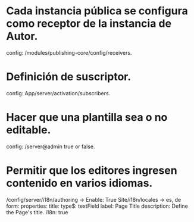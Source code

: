 # Cada instancia pública se configura como receptor de la instancia de Autor.
config: /modules/publishing-core/config/receivers.

# Definición de suscriptor.
config: App/server/activation/subscribers.

# Hacer que una plantilla sea o no editable.
config: /server@admin true or false.

# Permitir que los editores ingresen contenido en varios idiomas.
/config/server/i18n/authoring -> Enable: True
    <!-- Establece cuáles son los idiomas seleccionables -->
    Site/i18n/locales -> es, de
    <!-- Campos que se podrán traducir -->
    form:
        properties:
            title:
            type$: textField
            label: Page Title
            description: Define the Page's title.
            <!-- Etiqueta -->
            i18n: true